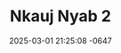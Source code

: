 ---
layout: movie-video-data
date: 2025-03-01 21:25:08 -0647
categories: movie

# Site Attributes
title: "Nkauj Nyab 2"
permalink: "/movie/Nkauj_Nyab_2"

# Movie Attributes
synopsis: "'Nkauj Nyab 2' is played by Nou Lee as Pojsua and Chapoleon Vang as Pobzeb. Because of their promise that he would come back to marry her she kept waited until she couldnot eat and drink, she died but her soul was still waiting for him to come get her. Pobzeb never returned instead he marry to a different girl in his village. The whole villagers have moved out because of her look for Pobzeb scared them. Anyone who blocks her trace in finding Pobzeb will be dead."
producer: "Cha Pao Vang"
director: "Kao Chang, New Age Home Entertainment"
writer: "Kao Chang"
video_link: "https://youtu.be/rP2rPYExt_w?si=zY7KRF8MQWtWb7On"
genre: "Horror"
year: ""
release_type: "DVD"
storage: "Private"
thumbnail: "/assets/images/movie_thumbnails/Nkauj Nyab 2.jpeg"
publishing_company: ""

# Sequels + Parts
base_movie: "Nkauj Nyab (The Awaiting Bride)"
total_parts: 2
sequel: ""

# Movie Cast
cast:
- name: "Nou Lee"
- name: "Chapoleon Vang"
---